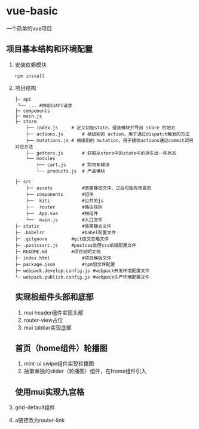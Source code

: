 # vue-basic
一个简单的vue项目

## 项目基本结构和环境配置

1. 安装依赖模块

   ```
   npm install
   ```

2. 项目结构

   ```
   ├─ api
   	└──	... #抽取出API请求
   ├─ components
   ├─ main.js
   ├─ store
       ├── index.js		# 定义初始state，组装模块并导出 store 的地方
       ├── actions.js		# 根级别的 action，用于通过dispatch触发的方法
       ├── mutations.js	# 根级别的 mutation，用于接收actions通过commit调用对应方法
       ├── getters.js		# 获取从store中的state中的派生出一些状态
       └── modules
           ├── cart.js      # 购物车模块
           └── products.js  # 产品模块
   ```

   ```
   ├─ src
       ├── assets			#放置静态文件，之后可能有改变的
       ├── components		#组件
       ├──	kits			#公共的js
       ├──	router 			#路由规则
       ├──	App.vue			#根组件
       └──	main.js			#入口文件
   ├─ static				#放置静态文件
   ├─ .babelrc				#babel配置文件
   ├─ .gitgnore			#git提交忽略文件
   ├─ .postcssrc.js		#postcss处理css前缀配置文件
   ├─ README.md			#项目说明文档
   ├─ index.html			#项目模板文件
   ├─ package.json			#npm包文件配置
   ├─ webpack.develop.config.js	#webpack开发环境配置文件
   └─ webpack.publish.config.js	#webpack生产环境配置文件
   ```

   ## 实现根组件头部和底部

   1. mui  header组件实现头部
   2. router-view占位
   3. mui tabbar实现底部

   ## 首页（home组件）轮播图

   1. mint-ui swipe组件实现轮播图
   2. 抽取单独的slider（轮播图）组件，在Home组件引入



	## 使用mui实现九宫格

1. grid-default组件
2. a链接改为router-link